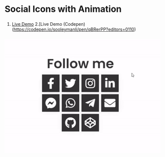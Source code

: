 # Social Icons with Animation


 ### 
 1. [Live Demo](https://fuadsuleymanli.xyz/Demos/followne) 
 2.[Live Demo (Codepen)(https://codepen.io/sooleymanli/pen/qBRerPP?editors=0110)
###
![ScreenShot](screenshot.gif)



